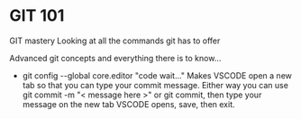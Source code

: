 
# GIT 101

GIT mastery 
Looking at all the commands git has to offer

Advanced git concepts and everything there is to know...

- git config --global core.editor "code wait..."
Makes VSCODE open a new tab so that you can type your commit message. Either way you can use git commit -m "< message here >" or git commit, then type your message on the new tab VSCODE opens, save, then exit.